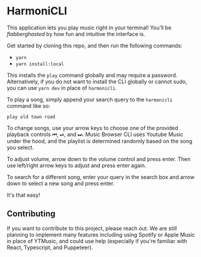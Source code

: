 # HarmoniCLI

This application lets you play music right in your terminal! You'll be
_flabberghasted_ by how fun and intuitive the interface is.

Get started by cloning this repo, and then run the following commands:

- `yarn`
- `yarn install:local`

This installs the `play` command globally and may require a password.
Alternatively, if you do not want to install the CLI globally or cannot sudo,
you can use `yarn dev` in place of `harmonicli`.

To play a song, simply append your search query to the `harmonicli` command like so:

`play old town road`

To change songs, use your arrow keys to choose one of the provided playback
controls ⏮, ⏯, and ⏭. Music Browser CLI uses Youtube Music under the hood, and
the playlist is determined randomly based on the song you select.

To adjust volume, arrow down to the volume control and press enter. Then use
left/right arrow keys to adjust and press enter again.

To search for a different song, enter your query in the search box and arrow
down to select a new song and press enter.

It's that easy!

## Contributing

If you want to contribute to this project, please reach out. We are still
planning to implement many features including using Spotify or Apple Music in
place of YTMusic, and could use help (especially if you're familiar with React,
Typescript, and Puppeteer).
